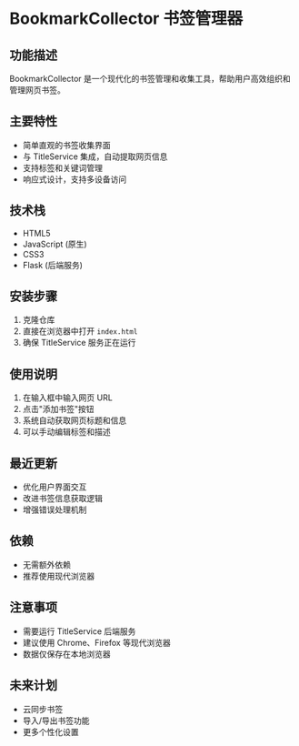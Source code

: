 # BookmarkCollector 书签管理器

## 功能描述
BookmarkCollector 是一个现代化的书签管理和收集工具，帮助用户高效组织和管理网页书签。

## 主要特性
- 简单直观的书签收集界面
- 与 TitleService 集成，自动提取网页信息
- 支持标签和关键词管理
- 响应式设计，支持多设备访问

## 技术栈
- HTML5
- JavaScript (原生)
- CSS3
- Flask (后端服务)

## 安装步骤
1. 克隆仓库
2. 直接在浏览器中打开 `index.html`
3. 确保 TitleService 服务正在运行

## 使用说明
1. 在输入框中输入网页 URL
2. 点击"添加书签"按钮
3. 系统自动获取网页标题和信息
4. 可以手动编辑标签和描述

## 最近更新
- 优化用户界面交互
- 改进书签信息获取逻辑
- 增强错误处理机制

## 依赖
- 无需额外依赖
- 推荐使用现代浏览器

## 注意事项
- 需要运行 TitleService 后端服务
- 建议使用 Chrome、Firefox 等现代浏览器
- 数据仅保存在本地浏览器

## 未来计划
- 云同步书签
- 导入/导出书签功能
- 更多个性化设置

